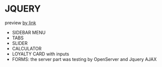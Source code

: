 # JQUERY
preview [by link](https://pesukarhutg.github.io/jquery-project/)

- SIDEBAR MENU
- TABS
- SLIDER
- CALCULATOR
- LOYALTY CARD with inputs
- FORMS: the server part was testing by OpenServer and Jquery AJAX
